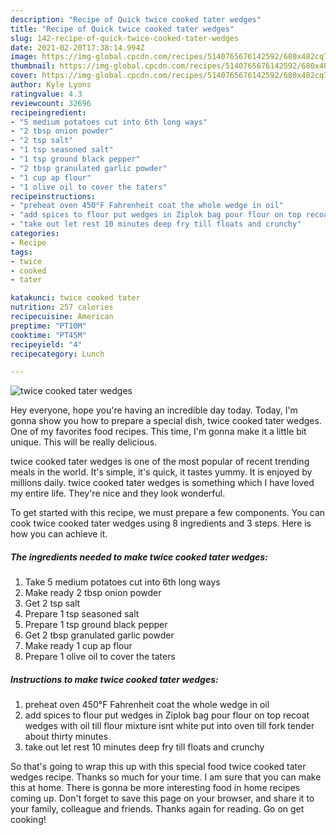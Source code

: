 ```yaml
---
description: "Recipe of Quick twice cooked tater wedges"
title: "Recipe of Quick twice cooked tater wedges"
slug: 142-recipe-of-quick-twice-cooked-tater-wedges
date: 2021-02-20T17:38:14.994Z
image: https://img-global.cpcdn.com/recipes/5140765676142592/680x482cq70/twice-cooked-tater-wedges-recipe-main-photo.jpg
thumbnail: https://img-global.cpcdn.com/recipes/5140765676142592/680x482cq70/twice-cooked-tater-wedges-recipe-main-photo.jpg
cover: https://img-global.cpcdn.com/recipes/5140765676142592/680x482cq70/twice-cooked-tater-wedges-recipe-main-photo.jpg
author: Kyle Lyons
ratingvalue: 4.3
reviewcount: 32696
recipeingredient:
- "5 medium potatoes cut into 6th long ways"
- "2 tbsp onion powder"
- "2 tsp salt"
- "1 tsp seasoned salt"
- "1 tsp ground black pepper"
- "2 tbsp granulated garlic powder"
- "1 cup ap flour"
- "1 olive oil to cover the taters"
recipeinstructions:
- "preheat oven 450°F Fahrenheit coat the whole wedge in oil"
- "add spices to flour put wedges in Ziplok bag pour flour on top recoat wedges with oil till flour mixture isnt white put into oven till fork tender about thirty minutes"
- "take out let rest 10 minutes deep fry till floats and crunchy"
categories:
- Recipe
tags:
- twice
- cooked
- tater

katakunci: twice cooked tater 
nutrition: 257 calories
recipecuisine: American
preptime: "PT10M"
cooktime: "PT45M"
recipeyield: "4"
recipecategory: Lunch

---
```



![twice cooked tater wedges](https://img-global.cpcdn.com/recipes/5140765676142592/680x482cq70/twice-cooked-tater-wedges-recipe-main-photo.jpg)

Hey everyone, hope you're having an incredible day today. Today, I'm gonna show you how to prepare a special dish, twice cooked tater wedges. One of my favorites food recipes. This time, I'm gonna make it a little bit unique. This will be really delicious.



twice cooked tater wedges is one of the most popular of recent trending meals in the world. It's simple, it's quick, it tastes yummy. It is enjoyed by millions daily. twice cooked tater wedges is something which I have loved my entire life. They're nice and they look wonderful.


To get started with this recipe, we must prepare a few components. You can cook twice cooked tater wedges using 8 ingredients and 3 steps. Here is how you can achieve it.

<!--inarticleads1-->

##### The ingredients needed to make twice cooked tater wedges:

1. Take 5 medium potatoes cut into 6th long ways
1. Make ready 2 tbsp onion powder
1. Get 2 tsp salt
1. Prepare 1 tsp seasoned salt
1. Prepare 1 tsp ground black pepper
1. Get 2 tbsp granulated garlic powder
1. Make ready 1 cup ap flour
1. Prepare 1 olive oil to cover the taters




<!--inarticleads2-->

##### Instructions to make twice cooked tater wedges:

1. preheat oven 450°F Fahrenheit coat the whole wedge in oil
1. add spices to flour put wedges in Ziplok bag pour flour on top recoat wedges with oil till flour mixture isnt white put into oven till fork tender about thirty minutes
1. take out let rest 10 minutes deep fry till floats and crunchy




So that's going to wrap this up with this special food twice cooked tater wedges recipe. Thanks so much for your time. I am sure that you can make this at home. There is gonna be more interesting food in home recipes coming up. Don't forget to save this page on your browser, and share it to your family, colleague and friends. Thanks again for reading. Go on get cooking!
